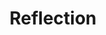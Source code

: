 ---
title: Reflection
layout: img
image_path: /img/photo/2019-03-12-reflection.jpg
thumb_path: /img/photo/2019-03-12-reflection_tn.jpg
---